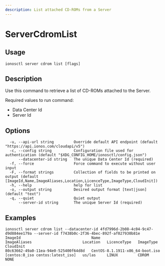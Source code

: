 ```yaml
---
description: List attached CD-ROMs from a Server
---
```


# ServerCdromList

## Usage

```text
ionosctl server cdrom list [flags]
```

## Description

Use this command to retrieve a list of CD-ROMs attached to the Server.

Required values to run command:

* Data Center Id
* Server Id

## Options

```text
  -u, --api-url string         Override default API endpoint (default "https://api.ionos.com/cloudapi/v5")
  -c, --config string          Configuration file used for authentication (default "$XDG_CONFIG_HOME/ionosctl/config.json")
      --datacenter-id string   The unique Data Center Id (required)
  -f, --force                  Force command to execute without user input
  -F, --format strings         Collection of fields to be printed on output (default [ImageId,Name,ImageAliases,Location,LicenceType,ImageType,CloudInit])
  -h, --help                   help for list
  -o, --output string          Desired output format [text|json] (default "text")
  -q, --quiet                  Quiet output
      --server-id string       The unique Server Id (required)
```

## Examples

```text
ionosctl server cdrom list --datacenter-id 4fd7996d-2b08-4c04-9c47-d9d884ee179a --server-id f7438b0c-2f36-4bec-892f-af027930b81e 
ImageId                                Name                              ImageAliases                       Location   LicenceType   ImageType   CloudInit
80c63662-49a0-11ea-94e0-525400f64d8d   CentOS-8.1.1911-x86_64-boot.iso   [centos:8_iso centos:latest_iso]   us/las     LINUX         CDROM       NONE
```

